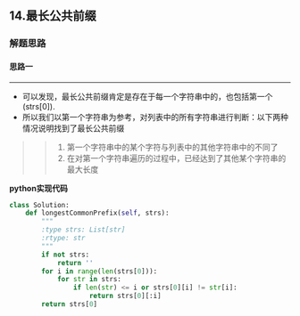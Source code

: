 ## 14.最长公共前缀
### 解题思路
#### 思路一
****
- 可以发现，最长公共前缀肯定是存在于每一个字符串中的，也包括第一个(strs[0]). 
- 所以我们以第一个字符串为参考，对列表中的所有字符串进行判断：以下两种情况说明找到了最长公共前缀
>> 1. 第一个字符串中的某个字符与列表中的其他字符串中的不同了  
>> 2. 在对第一个字符串遍历的过程中，已经达到了其他某个字符串的最大长度

**python实现代码**
```python
class Solution:
    def longestCommonPrefix(self, strs):
        """
        :type strs: List[str]
        :rtype: str
        """
        if not strs:
            return ''
        for i in range(len(strs[0])):
            for str in strs:
                if len(str) <= i or strs[0][i] != str[i]:
                    return strs[0][:i]
        return strs[0]
```

